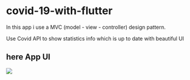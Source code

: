 # covid-19-with-flutter

In this app i use a MVC (model - view - controller) design pattern.

Use Covid API to show statistics info which is up to date with beautiful UI 

## here App UI
![](home1.JPG)
